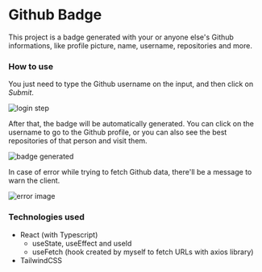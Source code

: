 # Github Badge

This project is a badge generated with your or anyone else's Github informations, like profile picture, name, username, repositories and more.
<br>
### How to use 

You just need to type the Github username on the input, and then click on *Submit*.

![login step](https://user-images.githubusercontent.com/102491212/180016820-fd5ce936-4277-482e-95a4-3f8697906e54.png)

After that, the badge will be automatically generated. You can click on the username to go to the Github profile, or you can also see the best repositories of that person and visit them.

![badge generated](https://user-images.githubusercontent.com/102491212/180019444-889ff13a-234e-4f62-ae34-48bc1f87f66b.png)

In case of error while trying to fetch Github data, there'll be a message to warn the client.

![error image](https://user-images.githubusercontent.com/102491212/180023322-462275c3-a75f-4b9b-bc6c-89fd04561a81.png)
<br>
### Technologies used

- React (with Typescript)
  - useState, useEffect and useId
  - useFetch (hook created by myself to fetch URLs with axios library)
- TailwindCSS